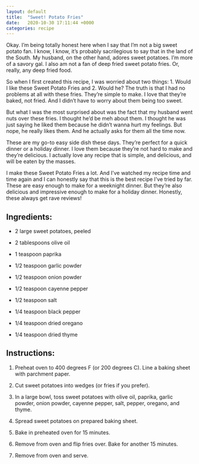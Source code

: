 ```yaml
---
layout: default
title:  "Sweet! Potato Fries"
date:   2020-10-30 17:11:44 +0000
categories: recipe
---
```

Okay. I’m being totally honest here when I say that I’m not a big sweet potato fan. I know, I know, it’s probably sacrilegious to say that in the land of the South. My husband, on the other hand, adores sweet potatoes. I’m more of a savory gal. I also am not a fan of deep fried sweet potato fries. Or, really, any deep fried food.

So when I first created this recipe, I was worried about two things: 1. Would I like these Sweet Potato Fries and 2. Would he? The truth is that I had no problems at all with these fries. They’re simple to make. I love that they’re baked, not fried. And I didn’t have to worry about them being too sweet.

But what I was the most surprised about was the fact that my husband went nuts over these fries. I thought he’d be meh about them. I thought he was just saying he liked them because he didn’t wanna hurt my feelings. But nope, he really likes them. And he actually asks for them all the time now.

These are my go-to easy side dish these days. They’re perfect for a quick dinner or a holiday dinner. I love them because they’re not hard to make and they’re delicious. I actually love any recipe that is simple, and delicious, and will be eaten by the masses.

I make these Sweet Potato Fries a lot. And I’ve watched my recipe time and time again and I can honestly say that this is the best recipe I’ve tried by far. These are easy enough to make for a weeknight dinner. But they’re also delicious and impressive enough to make for a holiday dinner. Honestly, these always get rave reviews!


## Ingredients:

- 2 large sweet potatoes, peeled

- 2 tablespoons olive oil

- 1 teaspoon paprika

- 1/2 teaspoon garlic powder

- 1/2 teaspoon onion powder

- 1/2 teaspoon cayenne pepper

- 1/2 teaspoon salt

- 1/4 teaspoon black pepper

- 1/4 teaspoon dried oregano

- 1/4 teaspoon dried thyme


## Instructions:

1. Preheat oven to 400 degrees F (or 200 degrees C). Line a baking sheet with parchment paper.

2. Cut sweet potatoes into wedges (or fries if you prefer).

3. In a large bowl, toss sweet potatoes with olive oil, paprika, garlic powder, onion powder, cayenne pepper, salt, pepper, oregano, and thyme.

4. Spread sweet potatoes on prepared baking sheet.

5. Bake in preheated oven for 15 minutes.

6. Remove from oven and flip fries over. Bake for another 15 minutes.

7. Remove from oven and serve.


